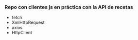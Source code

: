 ### Repo con clientes js en práctica con la API de recetas
- fetch
- XmlHttpRequest
- axios
- HttpClient